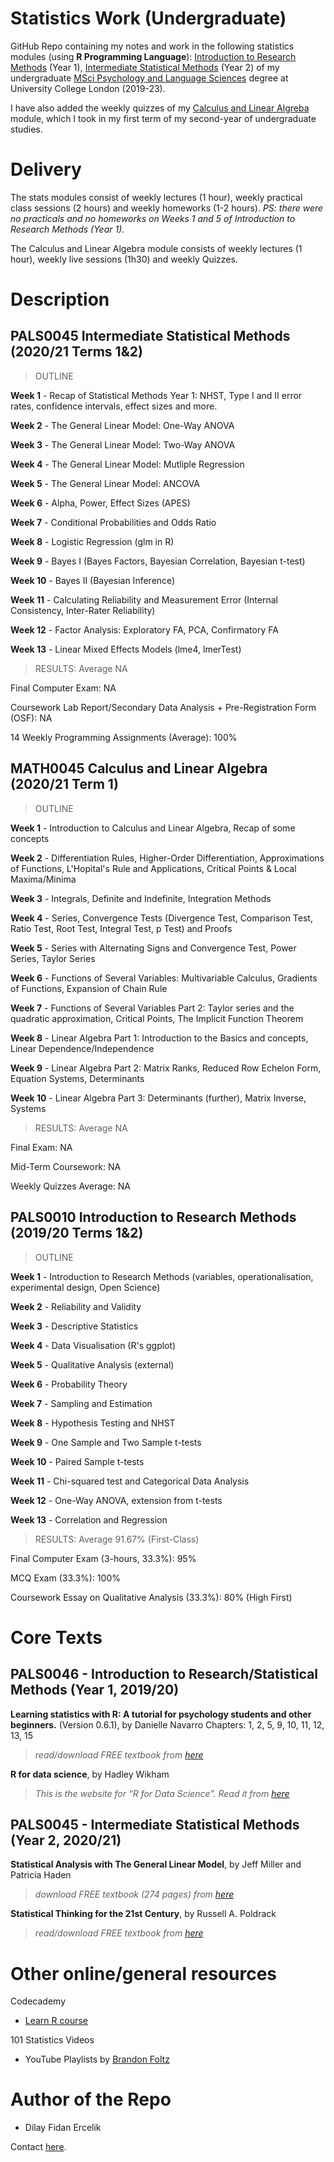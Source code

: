 # Statistics Work (Undergraduate)

GitHub Repo containing my notes and work in the following statistics modules (using **R Programming Language**): [Introduction to Research Methods](https://www.ucl.ac.uk/module-catalogue/modules/introduction-to-statistical-methods-PALS0046) (Year 1), [Intermediate Statistical Methods](https://www.ucl.ac.uk/module-catalogue/modules/intermediate-statistical-methods-PALS0045) (Year 2) of my undergraduate [MSci Psychology and Language Sciences](https://www.ucl.ac.uk/pals/study/undergraduates/msci-psychology-and-language-sciences) degree at University College London (2019-23).

I have also added the weekly quizzes of my [Calculus and Linear Algreba](https://www.ucl.ac.uk/maths/sites/maths/files/math0045.pdf) module, which I took in my first term of my second-year of undergraduate studies.

# Delivery

The stats modules consist of weekly lectures (1 hour), weekly practical class sessions (2 hours) and weekly homeworks (1-2 hours).
*PS: there were no practicals and no homeworks on Weeks 1 and 5 of Introduction to Research Methods (Year 1).*

The Calculus and Linear Algebra module consists of weekly lectures (1 hour), weekly live sessions (1h30) and weekly Quizzes.

# Description

## PALS0045 Intermediate Statistical Methods (2020/21 Terms 1&2)

> OUTLINE

**Week 1** - Recap of Statistical Methods Year 1: NHST, Type I and II error rates, confidence intervals, effect sizes and more.

**Week 2** - The General Linear Model: One-Way ANOVA

**Week 3** - The General Linear Model: Two-Way ANOVA

**Week 4** - The General Linear Model: Mutliple Regression

**Week 5** - The General Linear Model: ANCOVA

**Week 6** - Alpha, Power, Effect Sizes (APES)

**Week 7** - Conditional Probabilities and Odds Ratio

**Week 8** - Logistic Regression (glm in R)

**Week 9** - Bayes I (Bayes Factors, Bayesian Correlation, Bayesian t-test)

**Week 10** - Bayes II (Bayesian Inference)

**Week 11** - Calculating Reliability and Measurement Error (Internal Consistency, Inter-Rater Reliability)

**Week 12** - Factor Analysis: Exploratory FA, PCA, Confirmatory FA 

**Week 13** - Linear Mixed Effects Models (lme4, lmerTest)


> RESULTS: Average NA

Final Computer Exam: NA

Coursework Lab Report/Secondary Data Analysis + Pre-Registration Form (OSF): NA

14 Weekly Programming Assignments (Average): 100%


## MATH0045 Calculus and Linear Algebra (2020/21 Term 1)

> OUTLINE

**Week 1** - Introduction to Calculus and Linear Algebra, Recap of some concepts

**Week 2** - Differentiation Rules, Higher-Order Differentiation, Approximations of Functions, L'Hopital's Rule and Applications, Critical Points & Local Maxima/Minima

**Week 3** - Integrals, Definite and Indefinite, Integration Methods

**Week 4** - Series, Convergence Tests (Divergence Test, Comparison Test, Ratio Test, Root Test, Integral Test, p Test) and Proofs

**Week 5** - Series with Alternating Signs and Convergence Test, Power Series, Taylor Series

**Week 6** - Functions of Several Variables: Multivariable Calculus, Gradients of Functions, Expansion of Chain Rule

**Week 7** - Functions of Several Variables Part 2: Taylor series and the quadratic approximation, Critical Points, The Implicit Function Theorem 

**Week 8** - Linear Algebra Part 1: Introduction to the Basics and concepts, Linear Dependence/Independence

**Week 9** - Linear Algebra Part 2: Matrix Ranks, Reduced Row Echelon Form, Equation Systems, Determinants

**Week 10** - Linear Algebra Part 3: Determinants (further), Matrix Inverse, Systems


> RESULTS: Average NA

Final Exam: NA

Mid-Term Coursework: NA

Weekly Quizzes Average: NA


## PALS0010 Introduction to Research Methods (2019/20 Terms 1&2)

> OUTLINE

**Week 1** - Introduction to Research Methods (variables, operationalisation, experimental design, Open Science)

**Week 2** - Reliability and Validity

**Week 3** - Descriptive Statistics

**Week 4** - Data Visualisation (R's ggplot)

**Week 5** - Qualitative Analysis (external)

**Week 6** - Probability Theory

**Week 7** - Sampling and Estimation

**Week 8** - Hypothesis Testing and NHST

**Week 9** - One Sample and Two Sample t-tests

**Week 10** - Paired Sample t-tests

**Week 11** - Chi-squared test and Categorical Data Analysis

**Week 12** - One-Way ANOVA, extension from t-tests

**Week 13** - Correlation and Regression


> RESULTS: Average 91.67% (First-Class)

Final Computer Exam (3-hours, 33.3%): 95% 

MCQ Exam (33.3%): 100%

Coursework Essay on Qualitative Analysis (33.3%): 80% (High First)


# Core Texts

## PALS0046 - Introduction to Research/Statistical Methods (Year 1, 2019/20)

**Learning statistics with R: A tutorial for psychology students and other beginners.** (Version 0.6.1), by Danielle Navarro
Chapters: 1, 2, 5, 9, 10, 11, 12, 13, 15

> *read/download FREE textbook from [here](https://learningstatisticswithr.com/book/)*


**R for data science**, by Hadley Wikham 

> *This is the website for “R for Data Science”. Read it from [here](https://r4ds.had.co.nz/)*


## PALS0045 - Intermediate Statistical Methods (Year 2, 2020/21)

**Statistical Analysis with The General Linear Model**, by Jeff Miller and Patricia Haden

> *download FREE textbook (274 pages) from [here](https://www.freetechbooks.com/statistical-analysis-with-the-general-linear-model-t1303.html#:~:text=Jeffrey%20Miller%20wrote%3AStatistical%20Analysis,regression%2C%20and%20analysis%20of%20covariance)*


**Statistical Thinking for the 21st Century**, by Russell A. Poldrack

> *read/download FREE textbook from [here](https://statsthinking21.github.io/statsthinking21-core-site/index.html#why-does-this-book-exist)*


# Other online/general resources

Codecademy
  - [Learn R course](https://www.codecademy.com/catalog/language/r)
  
101 Statistics Videos
  - YouTube Playlists by [Brandon Foltz](https://www.youtube.com/user/BCFoltz/playlists)
  

# Author of the Repo

- Dilay Fidan Ercelik

Contact [here](https://www.linkedin.com/in/dilay-fidan-ercelik-682675194/).
  
